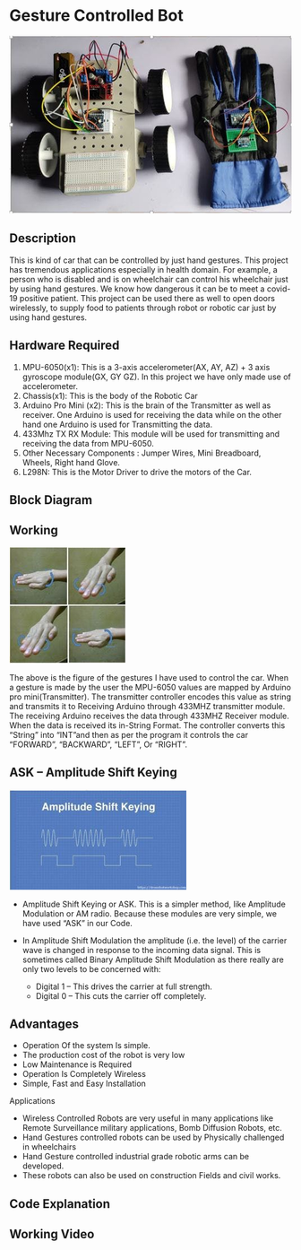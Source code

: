 # Gesture Controlled Bot
<img src="https://github.com/varun7860/Arduino-projects/blob/master/Gesture%20Controlled%20Car/Images/Gesture%20Controlled%20Car.jpg" width="504" height="317"/>

## Description
This is kind of car that can be controlled by just hand gestures. This project has tremendous applications especially in health domain. For example, a person who is disabled and is on wheelchair can control his wheelchair just by using hand gestures. We know how dangerous it can be to meet a covid-19 positive patient. This project can be used there as well to open doors wirelessly, to supply food to patients through robot or robotic car just by using hand gestures.

## Hardware Required

1. MPU-6050(x1): This is a 3-axis accelerometer(AX, AY, AZ) + 3 axis gyroscope module(GX, GY GZ). In this project we have only made use of accelerometer.
2. Chassis(x1): This is the body of the Robotic Car
3. Arduino Pro Mini (x2): This is the brain of the Transmitter as well as receiver. One Arduino is used for receiving the data while on the other hand one Arduino is used for Transmitting the data.
4. 433Mhz TX RX Module: This module will be used for transmitting and receiving the data from MPU-6050.
5. Other Necessary Components : Jumper Wires, Mini Breadboard, Wheels, Right hand Glove.
6. L298N: This is the Motor Driver to drive the motors of the Car.

## Block Diagram

## Working

<img src="https://github.com/varun7860/Arduino-projects/blob/master/Gesture%20Controlled%20Car/Images/Gestures.jpg" width="207" height="207"/>

The above is the figure of the gestures I have used to control the car. When a gesture is made by the user the MPU-6050 values are mapped by Arduino pro mini(Transmitter). The transmitter controller encodes this value as string and transmits it to Receiving Arduino through 433MHZ transmitter module. The receiving Arduino receives the data through 433MHZ Receiver module. When the data is received its in-String Format. The controller converts this “String” into “INT”and then as per the program it controls the car “FORWARD”, “BACKWARD”, “LEFT”, Or “RIGHT”.

## ASK – Amplitude Shift Keying

<img src="https://github.com/varun7860/Arduino-projects/blob/master/Gesture%20Controlled%20Car/Images/ASK.jpg" width="316" height="179"/>

- Amplitude Shift Keying or ASK. This is a simpler method, like Amplitude Modulation or AM radio. Because these modules are very simple, we have used “ASK” in our Code.

- In Amplitude Shift Modulation the amplitude (i.e. the level) of the carrier wave is changed in response to the incoming data signal. This is sometimes called Binary Amplitude Shift Modulation as there really are only two levels to be concerned with:

    - Digital 1 – This drives the carrier at full strength.
    - Digital 0 – This cuts the carrier off completely.

## Advantages
- Operation Of the system Is simple.
- The production cost of the robot is very low
- Low Maintenance is Required
- Operation Is Completely Wireless
- Simple, Fast and Easy Installation

Applications
- Wireless Controlled Robots are very useful in many applications like Remote Surveillance military applications, Bomb Diffusion Robots, etc.
- Hand Gestures controlled robots can be used by Physically challenged in wheelchairs
- Hand Gesture controlled industrial grade robotic arms can be developed.
- These robots can also be used on construction Fields and civil works.

## Code Explanation
## Working Video
